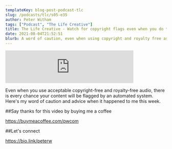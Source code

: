 ```yaml
---
templateKey: blog-post-podcast-tlc
slug: /podcasts/tlc/s05-e35
author: Peter Witham
tags: ["Podcast", "The Life Creative"]
title: The Life Creative - Watch for copyright flags even when you do the right thing
date: 2021-08-04T21:52:51
blurb: A word of caution, even when using copyright and royalty free assets, you can still get flagged by AI.
---
```


<iframe src="https://anchor.fm/peter-witham/embed/episodes/Watch-for-copyright-flags-even-when-you-are-doing-the-right-thing-e15frml" height="102px" width="400px" frameborder="0" scrolling="no"></iframe>

Even when you use acceptable copyright-free and royalty-free audio, there is every chance your content will be flagged by an automated system. Here's my word of caution and advice when it happened to me this week.

##Say thanks for this video by buying me a coffee

https://buymeacoffee.com/pwcom

##Let's connect

https://bio.link/peterw